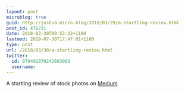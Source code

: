 ```yaml
---
layout: post
microblog: true
guid: http://joshua.micro.blog/2018/03/29/a-startling-review.html
post_id: 476231
date: 2018-03-30T09:53:22+1100
lastmod: 2019-07-30T17:47:01+1100
type: post
url: /2018/03/30/a-startling-review.html
twitter:
  id: 979492870242603009
  username: 
---
```

A startling review of stock photos on [Medium](https://medium.com/@chazhutton/angry-images-chapter-3-3ba6f84d2a1d)
